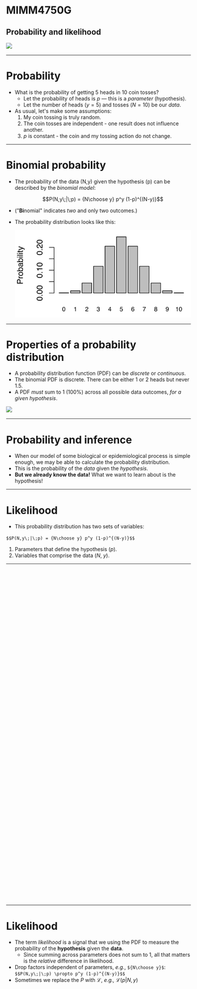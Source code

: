 # MIMM4750G
## Probability and likelihood
<img src="https://imgs.xkcd.com/comics/increased_risk.png" width="250px"/>

---

# Probability

* What is the probability of getting 5 heads in 10 coin tosses?
  * Let the probability of heads is $p$ &mdash; this is a *parameter* (hypothesis).
  * Let the number of heads ($y=5$) and tosses ($N=10$) be our *data*.
* As usual, let's make some assumptions:
  1. My coin tossing is truly random.
  2. The coin tosses are independent - one result does not influence another.
  3. $p$ is constant - the coin and my tossing action do not change.

---

# Binomial probability

* The probability of the data (N,y) given the hypothesis (p) can be described by the *binomial model*:

  $$P(N,y\;|\;p) = {N\choose y} p^y (1-p)^{(N-y)}$$

* ("<b>Bi</b>nomial" indicates *two* and only two outcomes.)
* The probability distribution looks like this:

  ![](/img/binomial.svg)

---

# Properties of a probability distribution

* A probability distribution function (PDF) can be *discrete* or *continuous*.
* The binomial PDF is discrete. There can be either 1 or 2 heads but never 1.5.
* A PDF *must* sum to 1 (100%) across all possible data outcomes, *for a given hypothesis*.
<img src="https://imgs.xkcd.com/comics/geeks_and_nerds.png" width="300px"/>

---

# Probability and inference

* When our model of some biological or epidemiological process is simple enough, we may be able to calculate the probability distribution.
* This is the probability of the *data* given the *hypothesis*.
* **But we already know the data!** What we want to learn about is the hypothesis!

---

# Likelihood

* This probability distribution has two sets of variables:

`$$P(N,y\;|\;p) = {N\choose y} p^y (1-p)^{(N-y)}$$`

1. Parameters that define the hypothesis (*p*).
2. Variables that comprise the data (*N*, *y*).

---

<section data-state="bin3d-slide">
    <div id="bin3d" class="fig-container"
         data-fig-id="fig-bin3d"
         data-file="/include/binomial3d.html"
         style="height:900px">
    </div>
</section>

---

# Likelihood

* The term *likelihood* is a signal that we using the PDF to measure the probability of the **hypothesis** given the **data**.
  * Since summing across parameters does not sum to 1, all that matters is the *relative* difference in likelihood.
* Drop factors independent of parameters, *e.g.*, `${N\choose y}$`:
  `$$P(N,y\;|\;p) \propto p^y (1-p)^{(N-y)}$$`
* Sometimes we replace the $P$ with $\mathcal{L}$, *e.g.,* $\mathcal{L}(p|N,y)$
